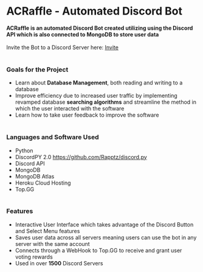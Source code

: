 # ACRaffle - Automated Discord Bot
**ACRaffle is an automated Discord Bot created utilizing using the Discord API which is also connected to MongoDB to store user data**<br><br> 
Invite the Bot to a Discord Server here: [Invite](https://discord.com/api/oauth2/authorize?client_id=864733251166797835&permissions=2147772416&scope=bot%20applications.commands)<br><br>

### Goals for the Project <br>
- Learn about **Database Management**, both reading and writing to a database
- Improve efficiency due to increased user traffic by implementing revamped database **searching algorithms** and streamline the method in which the user interacted with the software
- Learn how to take user feedback to improve the software
<br><br>

### Languages and Software Used<br>
- Python
- DiscordPY 2.0 https://github.com/Rapptz/discord.py
- Discord API
- MongoDB
- MongoDB Atlas
- Heroku Cloud Hosting
- Top.GG 
<br><br>

### Features <br>
- Interactive User Interface which takes advantage of the Discord Button and Select Menu features
- Saves user data across all servers meaning users can use the bot in any server with the same account
- Connects through a WebHook to Top.GG to receive and grant user voting rewards
- Used in over **1500** Discord Servers
<br><br>




